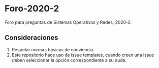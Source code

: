 # Foro-2020-2

Foro para preguntas de Sistemas Operativos y Redes, 2020-2.

## Consideraciones

1. Respetar normas básicas de conviencia.
2. Este repositorio hace uso de issue templates, cuando creen una issue deben seleccionar la opción correspondiente a su duda.
